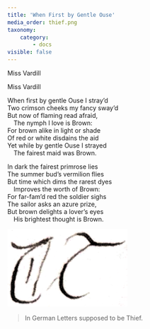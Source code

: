 ```yaml
---
title: 'When First by Gentle Ouse'
media_order: thief.png
taxonomy:
    category:
        - docs
visible: false
---
```


<div class="author">Miss Vardill</div>

Miss Vardill

When first by gentle Ouse I stray’d  
Two crimson cheeks my fancy sway’d  
But now of flaming read afraid,  
&emsp;The nymph I love is Brown:  
For brown alike in light or shade  
Of red or white disdains the aid  
Yet while by gentle Ouse I strayed  
&emsp;The fairest maid was Brown.

In dark the fairest primrose lies  
The summer bud’s vermilion flies  
But time which dims the rarest dyes  
&emsp;Improves the worth of Brown:  
For far-fam’d red the soldier sighs  
The sailor asks an azure prize,  
But brown delights a lover’s eyes  
&emsp;His brightest thought is Brown.  

![Thief](thief.png?resize=50&classes=left)

> In German Letters supposed to be Thief.